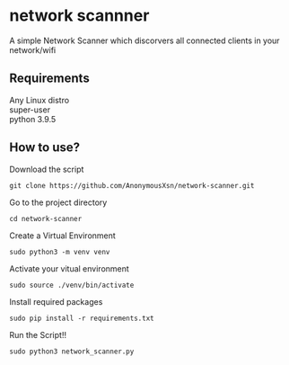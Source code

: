 # network scannner

A simple Network Scanner which discorvers all connected clients in your network/wifi

## Requirements
Any Linux distro<br/>
super-user<br/>
python 3.9.5

## How to use?
Download the script
```
git clone https://github.com/AnonymousXsn/network-scanner.git
```
Go to the project directory
```
cd network-scanner
```
Create a Virtual Environment

```
sudo python3 -m venv venv
```

Activate your vitual environment

```
sudo source ./venv/bin/activate
```
Install required packages

```
sudo pip install -r requirements.txt
```
Run the Script!!
```
sudo python3 network_scanner.py
```
